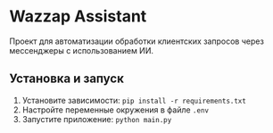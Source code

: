 # Wazzap Assistant

Проект для автоматизации обработки клиентских запросов через мессенджеры с использованием ИИ.

## Установка и запуск

1. Установите зависимости: `pip install -r requirements.txt`
2. Настройте переменные окружения в файле `.env`
3. Запустите приложение: `python main.py`

